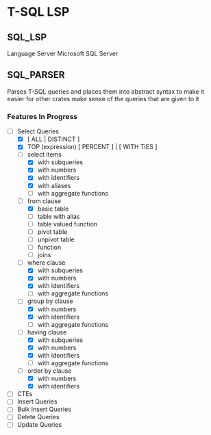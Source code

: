 # T-SQL LSP

## SQL_LSP

Language Server Microsoft SQL Server

## SQL_PARSER

Parses T-SQL queries and places them into abstract syntax to make it easier for other crates
make sense of the queries that are given to it


### Features In Progress

- [ ] Select Queries
    - [x] \[ ALL | DISTINCT ]
    - [x] TOP (expression) \[ PERCENT ] | \[ WITH TIES ]  
    - [ ] select items
        - [x] with subqueries
        - [x] with numbers
        - [x] with identifiers
        - [x] with aliases
        - [ ] with aggregate functions
    - [ ] from clause
        - [x] basic table
        - [ ] table with alias
        - [ ] table valued function
        - [ ] pivot table
        - [ ] unpivot table
        - [ ] function
        - [ ] joins
    - [ ] where clause 
        - [x] with subqueries
        - [x] with numbers
        - [x] with identifiers
        - [ ] with aggregate functions
    - [ ] group by clause
        - [x] with numbers
        - [x] with identifiers
        - [ ] with aggregate functions
    - [ ] having clause
        - [x] with subqueries
        - [x] with numbers
        - [x] with identifiers
        - [ ] with aggregate functions
    - [ ] order by clause
        - [x] with numbers
        - [x] with identifiers

- [ ] CTEs
- [ ] Insert Queries
- [ ] Bulk Insert Queries
- [ ] Delete Queries
- [ ] Update Queries
